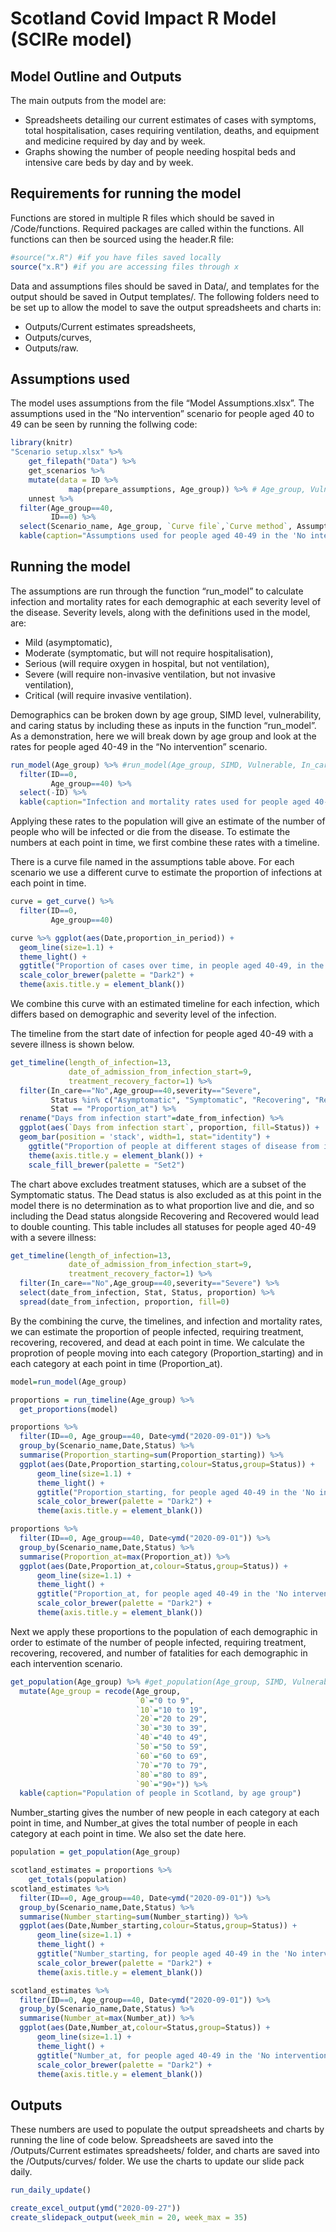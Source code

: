 Scotland Covid Impact R Model (SCIRe model)
================

## Model Outline and Outputs

The main outputs from the model are:

  - Spreadsheets detailing our current estimates of cases with symptoms,
    total hospitalisation, cases requiring ventilation, deaths, and
    equipment and medicine required by day and by week.  
  - Graphs showing the number of people needing hospital beds and
    intensive care beds by day and by week.

## Requirements for running the model

Functions are stored in multiple R files which should be saved in
/Code/functions. Required packages are called within the functions. All
functions can then be sourced using the header.R file:

``` r
#source("x.R") #if you have files saved locally 
source("x.R") #if you are accessing files through x
```

Data and assumptions files should be saved in Data/, and templates for
the output should be saved in Output templates/. The following folders
need to be set up to allow the model to save the output spreadsheets and
charts in:

  - Outputs/Current estimates spreadsheets,  
  - Outputs/curves,  
  - Outputs/raw.

## Assumptions used

The model uses assumptions from the file “Model Assumptions.xlsx”. The
assumptions used in the “No intervention” scenario for people aged 40 to
49 can be seen by running the follwing code:

``` r
library(knitr)
"Scenario setup.xlsx" %>% 
    get_filepath("Data") %>% 
    get_scenarios %>% 
    mutate(data = ID %>%
             map(prepare_assumptions, Age_group)) %>% # Age_group, Vulnerable, In_care, SIMD for full model
    unnest %>% 
  filter(Age_group==40,
         ID==0) %>%
  select(Scenario_name, Age_group, `Curve file`,`Curve method`, Assumption, Value) %>%
  kable(caption="Assumptions used for people aged 40-49 in the 'No intervention' scenario")
```

## Running the model

The assumptions are run through the function “run\_model” to calculate
infection and mortality rates for each demographic at each severity
level of the disease. Severity levels, along with the definitions used
in the model, are:

  - Mild (asymptomatic),  
  - Moderate (symptomatic, but will not require hospitalisation),  
  - Serious (will require oxygen in hospital, but not ventilation),  
  - Severe (will require non-invasive ventilation, but not invasive
    ventilation),  
  - Critical (will require invasive ventilation).

Demographics can be broken down by age group, SIMD level, vulnerability,
and caring status by including these as inputs in the function
“run\_model”. As a demonstration, here we will break down by age group
and look at the rates for people aged 40-49 in the “No intervention”
scenario.

``` r
run_model(Age_group) %>% #run_model(Age_group, SIMD, Vulnerable, In_care) for full model
  filter(ID==0,
         Age_group==40) %>%
  select(-ID) %>%
  kable(caption="Infection and mortality rates used for people aged 40-49 in the 'No intervention' scenario")
```

Applying these rates to the population will give an estimate of the
number of people who will be infected or die from the disease. To
estimate the numbers at each point in time, we first combine these rates
with a timeline.

There is a curve file named in the assumptions table above. For each
scenario we use a different curve to estimate the proportion of
infections at each point in time.

``` r
curve = get_curve() %>%
  filter(ID==0,
         Age_group==40)

curve %>% ggplot(aes(Date,proportion_in_period)) +
  geom_line(size=1.1) +
  theme_light() +
  ggtitle("Proportion of cases over time, in people aged 40-49, in the 'No intervention' scenario") +
  scale_color_brewer(palette = "Dark2") +
  theme(axis.title.y = element_blank())
```

We combine this curve with an estimated timeline for each infection,
which differs based on demographic and severity level of the infection.

The timeline from the start date of infection for people aged 40-49 with
a severe illness is shown below.

``` r
get_timeline(length_of_infection=13,
             date_of_admission_from_infection_start=9,
             treatment_recovery_factor=1) %>%
  filter(In_care=="No",Age_group==40,severity=="Severe",
         Status %in% c("Asymptomatic", "Symptomatic", "Recovering", "Recovered"),
         Stat == "Proportion_at") %>%
  rename("Days from infection start"=date_from_infection) %>%
  ggplot(aes(`Days from infection start`, proportion, fill=Status)) +
  geom_bar(position = 'stack', width=1, stat="identity") +
    ggtitle("Proportion of people at different stages of disease from infection start date") +
    theme(axis.title.y = element_blank()) +
    scale_fill_brewer(palette = "Set2")
```

The chart above excludes treatment statuses, which are a subset of the
Symptomatic status. The Dead status is also excluded as at this point in
the model there is no determination as to what proportion live and die,
and so including the Dead status alongside Recovering and Recovered
would lead to double counting. This table includes all statuses for
people aged 40-49 with a severe illness:

``` r
get_timeline(length_of_infection=13,
             date_of_admission_from_infection_start=9,
             treatment_recovery_factor=1) %>%
  filter(In_care=="No",Age_group==40,severity=="Severe") %>%
  select(date_from_infection, Stat, Status, proportion) %>% 
  spread(date_from_infection, proportion, fill=0)
```

By the combining the curve, the timelines, and infection and mortality
rates, we can estimate the proportion of people infected, requiring
treatment, recovering, recovered, and dead at each point in time. We
calculate the proprotion of people moving into each category
(Proportion\_starting) and in each category at each point in time
(Proportion\_at).

``` r
model=run_model(Age_group)

proportions = run_timeline(Age_group) %>% 
  get_proportions(model) 

proportions %>% 
  filter(ID==0, Age_group==40, Date<ymd("2020-09-01")) %>%
  group_by(Scenario_name,Date,Status) %>%
  summarise(Proportion_starting=sum(Proportion_starting)) %>%
  ggplot(aes(Date,Proportion_starting,colour=Status,group=Status)) +
      geom_line(size=1.1) +
      theme_light() +
      ggtitle("Proportion_starting, for people aged 40-49 in the 'No intervention' scenario") +
      scale_color_brewer(palette = "Dark2") +
      theme(axis.title.y = element_blank())

proportions %>% 
  filter(ID==0, Age_group==40, Date<ymd("2020-09-01")) %>%
  group_by(Scenario_name,Date,Status) %>%
  summarise(Proportion_at=max(Proportion_at)) %>%
  ggplot(aes(Date,Proportion_at,colour=Status,group=Status)) +
      geom_line(size=1.1) +
      theme_light() +
      ggtitle("Proportion_at, for people aged 40-49 in the 'No intervention' scenario") +
      scale_color_brewer(palette = "Dark2") +
      theme(axis.title.y = element_blank())
```

Next we apply these proportions to the population of each demographic in
order to estimate of the number of people infected, requiring treatment,
recovering, recovered, and number of fatalities for each demographic in
each intervention scenario.

``` r
get_population(Age_group) %>% #get_population(Age_group, SIMD, Vulnerable, In_care)
  mutate(Age_group = recode(Age_group,
                            `0`="0 to 9", 
                            `10`="10 to 19",
                            `20`="20 to 29",
                            `30`="30 to 39",
                            `40`="40 to 49",
                            `50`="50 to 59",
                            `60`="60 to 69",
                            `70`="70 to 79",
                            `80`="80 to 89",
                            `90`="90+")) %>%
  kable(caption="Population of people in Scotland, by age group")
```

Number\_starting gives the number of new people in each category at each
point in time, and Number\_at gives the total number of people in each
category at each point in time. We also set the date here.

``` r
population = get_population(Age_group)

scotland_estimates = proportions %>% 
    get_totals(population)
scotland_estimates %>% 
  filter(ID==0, Age_group==40, Date<ymd("2020-09-01")) %>%
  group_by(Scenario_name,Date,Status) %>%
  summarise(Number_starting=sum(Number_starting)) %>%
  ggplot(aes(Date,Number_starting,colour=Status,group=Status)) +
      geom_line(size=1.1) +
      theme_light() +
      ggtitle("Number_starting, for people aged 40-49 in the 'No intervention' scenario") +
      scale_color_brewer(palette = "Dark2") +
      theme(axis.title.y = element_blank())

scotland_estimates %>% 
  filter(ID==0, Age_group==40, Date<ymd("2020-09-01")) %>%
  group_by(Scenario_name,Date,Status) %>%
  summarise(Number_at=max(Number_at)) %>%
  ggplot(aes(Date,Number_at,colour=Status,group=Status)) +
      geom_line(size=1.1) +
      theme_light() +
      ggtitle("Number_at, for people aged 40-49 in the 'No intervention' scenario") +
      scale_color_brewer(palette = "Dark2") +
      theme(axis.title.y = element_blank())
```

## Outputs

These numbers are used to populate the output spreadsheets and charts by
running the line of code below. Spreadsheets are saved into the
/Outputs/Current estimates spreadsheets/ folder, and charts are saved
into the /Outputs/curves/ folder. We use the charts to update our slide
pack daily.

``` r
run_daily_update()

create_excel_output(ymd("2020-09-27"))
create_slidepack_output(week_min = 20, week_max = 35)
```
